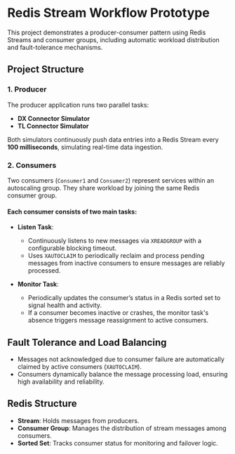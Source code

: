 ﻿# Redis Stream Workflow Prototype

This project demonstrates a producer-consumer pattern using Redis Streams and consumer groups, including automatic workload distribution and fault-tolerance mechanisms.

## Project Structure

### 1. Producer
The producer application runs two parallel tasks:
- **DX Connector Simulator**
- **TL Connector Simulator**

Both simulators continuously push data entries into a Redis Stream every **100 milliseconds**, simulating real-time data ingestion.

### 2. Consumers
Two consumers (`Consumer1` and `Consumer2`) represent services within an autoscaling group. They share workload by joining the same Redis consumer group.

#### Each consumer consists of two main tasks:

- **Listen Task**:
    - Continuously listens to new messages via `XREADGROUP` with a configurable blocking timeout.
    - Uses `XAUTOCLAIM` to periodically reclaim and process pending messages from inactive consumers to ensure messages are reliably processed.

- **Monitor Task**:
    - Periodically updates the consumer’s status in a Redis sorted set to signal health and activity.
    - If a consumer becomes inactive or crashes, the monitor task's absence triggers message reassignment to active consumers.

## Fault Tolerance and Load Balancing

- Messages not acknowledged due to consumer failure are automatically claimed by active consumers (`XAUTOCLAIM`).
- Consumers dynamically balance the message processing load, ensuring high availability and reliability.

## Redis Structure

- **Stream**: Holds messages from producers.
- **Consumer Group**: Manages the distribution of stream messages among consumers.
- **Sorted Set**: Tracks consumer status for monitoring and failover logic.


